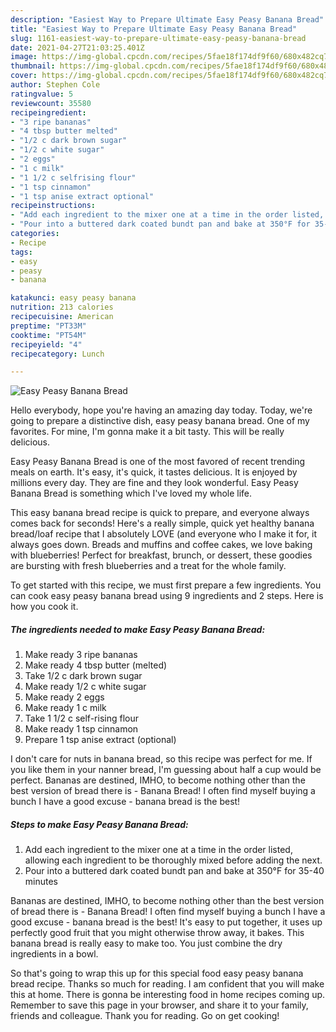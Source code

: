 ```yaml
---
description: "Easiest Way to Prepare Ultimate Easy Peasy Banana Bread"
title: "Easiest Way to Prepare Ultimate Easy Peasy Banana Bread"
slug: 1161-easiest-way-to-prepare-ultimate-easy-peasy-banana-bread
date: 2021-04-27T21:03:25.401Z
image: https://img-global.cpcdn.com/recipes/5fae18f174df9f60/680x482cq70/easy-peasy-banana-bread-recipe-main-photo.jpg
thumbnail: https://img-global.cpcdn.com/recipes/5fae18f174df9f60/680x482cq70/easy-peasy-banana-bread-recipe-main-photo.jpg
cover: https://img-global.cpcdn.com/recipes/5fae18f174df9f60/680x482cq70/easy-peasy-banana-bread-recipe-main-photo.jpg
author: Stephen Cole
ratingvalue: 5
reviewcount: 35580
recipeingredient:
- "3 ripe bananas"
- "4 tbsp butter melted"
- "1/2 c dark brown sugar"
- "1/2 c white sugar"
- "2 eggs"
- "1 c milk"
- "1 1/2 c selfrising flour"
- "1 tsp cinnamon"
- "1 tsp anise extract optional"
recipeinstructions:
- "Add each ingredient to the mixer one at a time in the order listed, allowing each ingredient to be thoroughly mixed before adding the next."
- "Pour into a buttered dark coated bundt pan and bake at 350°F for 35-40 minutes"
categories:
- Recipe
tags:
- easy
- peasy
- banana

katakunci: easy peasy banana 
nutrition: 213 calories
recipecuisine: American
preptime: "PT33M"
cooktime: "PT54M"
recipeyield: "4"
recipecategory: Lunch

---
```



![Easy Peasy Banana Bread](https://img-global.cpcdn.com/recipes/5fae18f174df9f60/680x482cq70/easy-peasy-banana-bread-recipe-main-photo.jpg)

Hello everybody, hope you're having an amazing day today. Today, we're going to prepare a distinctive dish, easy peasy banana bread. One of my favorites. For mine, I'm gonna make it a bit tasty. This will be really delicious.

Easy Peasy Banana Bread is one of the most favored of recent trending meals on earth. It's easy, it's quick, it tastes delicious. It is enjoyed by millions every day. They are fine and they look wonderful. Easy Peasy Banana Bread is something which I've loved my whole life.

This easy banana bread recipe is quick to prepare, and everyone always comes back for seconds! Here&#39;s a really simple, quick yet healthy banana bread/loaf recipe that I absolutely LOVE (and everyone who I make it for, it always goes down. Breads and muffins and coffee cakes, we love baking with blueberries! Perfect for breakfast, brunch, or dessert, these goodies are bursting with fresh blueberries and a treat for the whole family.


To get started with this recipe, we must first prepare a few ingredients. You can cook easy peasy banana bread using 9 ingredients and 2 steps. Here is how you cook it.

<!--inarticleads1-->

##### The ingredients needed to make Easy Peasy Banana Bread:

1. Make ready 3 ripe bananas
1. Make ready 4 tbsp butter (melted)
1. Take 1/2 c dark brown sugar
1. Make ready 1/2 c white sugar
1. Make ready 2 eggs
1. Make ready 1 c milk
1. Take 1 1/2 c self-rising flour
1. Make ready 1 tsp cinnamon
1. Prepare 1 tsp anise extract (optional)


I don&#39;t care for nuts in banana bread, so this recipe was perfect for me. If you like them in your nanner bread, I&#39;m guessing about half a cup would be perfect. Bananas are destined, IMHO, to become nothing other than the best version of bread there is - Banana Bread! I often find myself buying a bunch I have a good excuse - banana bread is the best! 

<!--inarticleads2-->

##### Steps to make Easy Peasy Banana Bread:

1. Add each ingredient to the mixer one at a time in the order listed, allowing each ingredient to be thoroughly mixed before adding the next.
1. Pour into a buttered dark coated bundt pan and bake at 350°F for 35-40 minutes


Bananas are destined, IMHO, to become nothing other than the best version of bread there is - Banana Bread! I often find myself buying a bunch I have a good excuse - banana bread is the best! It&#39;s easy to put together, it uses up perfectly good fruit that you might otherwise throw away, it bakes. This banana bread is really easy to make too. You just combine the dry ingredients in a bowl. 

So that's going to wrap this up for this special food easy peasy banana bread recipe. Thanks so much for reading. I am confident that you will make this at home. There is gonna be interesting food in home recipes coming up. Remember to save this page in your browser, and share it to your family, friends and colleague. Thank you for reading. Go on get cooking!

